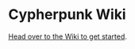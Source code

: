 # Cypherpunk Wiki

[Head over to the Wiki to get started](https://github.com/cypherpunkwiki/cypherpunk/wiki).
